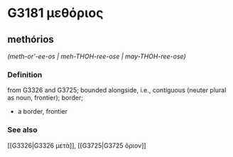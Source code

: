 # G3181 μεθόριος

## methórios

_(meth-or'-ee-os | meh-THOH-ree-ose | may-THOH-ree-ose)_

### Definition

from G3326 and G3725; bounded alongside, i.e., contiguous (neuter plural as noun, frontier); border; 

- a border, frontier

### See also

[[G3326|G3326 μετά]], [[G3725|G3725 ὅριον]]
